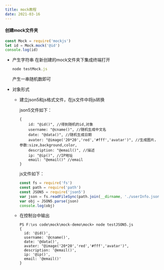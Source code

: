 ```yaml
---
title: mock教程
date: 2021-03-16
---
```


#### 创建mock文件夹

```js
const Mock = require('mockjs')
let id = Mock.mock('@id')
console.log(id)
```

- 产生字符串    在新创建的mock文件夹下集成终端打开

  ```js
  node testMock.js
  ```

  产生一串随机数即可

  

- 对象形式

  - 建立json5和js格式文件，在js文件中将js转换

    json5文件如下：

    ```
    {
        id: "@id()", //得到随机的id,对象
        username: "@cname()", //随机生成中文名
        date: "@data()", //随机生成日期
        avater: "@image('20*20','red','#fff','avatar')", //生成图片，参数:size,background,color,
        description: "@email()", //描述
        ip: "@ip()", //IP地址
        email: "@email()" //email
    }
    ```

    js文件如下：

    ```js
    const fs = require('fs')
    const path = require('path')
    const JSON5 = require('json5')
    var json = fs.readFileSync(path.join(__dirname, './userInfo.json5'), 'utf-8')
    var obj = JSON5.parse(json)
    console.log(obj)
    ```

  - 在控制台中输出

    ```
    PS F:\vs code\mock\mock-demo\mock> node testJSON5.js
    {
      id: '@id()',
      username: '@cname()',
      date: '@data()',
      avater: "@image('20*20','red','#fff','avatar')",
      description: '@email()',
      ip: '@ip()',
      email: '@email()'
    }
    ```

    